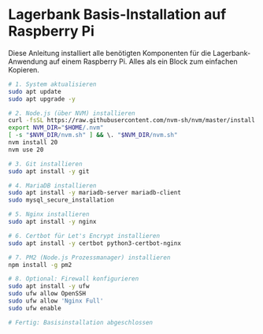 # Lagerbank Basis-Installation auf Raspberry Pi

Diese Anleitung installiert alle benötigten Komponenten für die Lagerbank-Anwendung auf einem Raspberry Pi. Alles als ein Block zum einfachen Kopieren.

```bash
# 1. System aktualisieren
sudo apt update
sudo apt upgrade -y

# 2. Node.js (über NVM) installieren
curl -fsSL https://raw.githubusercontent.com/nvm-sh/nvm/master/install.sh | bash
export NVM_DIR="$HOME/.nvm"
[ -s "$NVM_DIR/nvm.sh" ] && \. "$NVM_DIR/nvm.sh"
nvm install 20
nvm use 20

# 3. Git installieren
sudo apt install -y git

# 4. MariaDB installieren
sudo apt install -y mariadb-server mariadb-client
sudo mysql_secure_installation

# 5. Nginx installieren
sudo apt install -y nginx

# 6. Certbot für Let's Encrypt installieren
sudo apt install -y certbot python3-certbot-nginx

# 7. PM2 (Node.js Prozessmanager) installieren
npm install -g pm2

# 8. Optional: Firewall konfigurieren
sudo apt install -y ufw
sudo ufw allow OpenSSH
sudo ufw allow 'Nginx Full'
sudo ufw enable

# Fertig: Basisinstallation abgeschlossen
